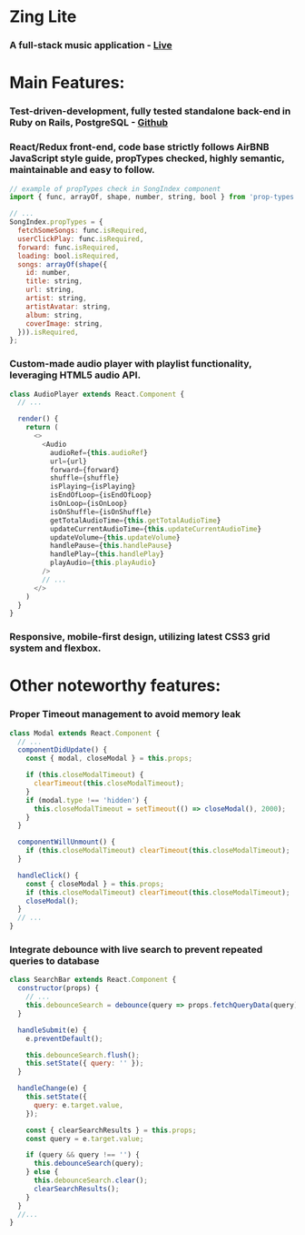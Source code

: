 # Zing Lite

### A full-stack music application - [Live](https://bismuth1991.github.io/zing-lite/)


# Main Features:

### Test-driven-development, fully tested standalone back-end in Ruby on Rails, PostgreSQL - [Github](https://github.com/bismuth1991/zing-lite-rails-api)

### React/Redux front-end, code base strictly follows AirBNB JavaScript style guide, propTypes checked, highly semantic, maintainable and easy to follow.

  ```javascript
  // example of propTypes check in SongIndex component
  import { func, arrayOf, shape, number, string, bool } from 'prop-types';

  // ...
  SongIndex.propTypes = {
    fetchSomeSongs: func.isRequired,
    userClickPlay: func.isRequired,
    forward: func.isRequired,
    loading: bool.isRequired,
    songs: arrayOf(shape({
      id: number,
      title: string,
      url: string,
      artist: string,
      artistAvatar: string,
      album: string,
      coverImage: string,
    })).isRequired,
  };
  ```

### Custom-made audio player with playlist functionality, leveraging HTML5 audio API.

```javascript
class AudioPlayer extends React.Component {
  // ...

  render() {
    return (
      <>
        <Audio
          audioRef={this.audioRef}
          url={url}
          forward={forward}
          shuffle={shuffle}
          isPlaying={isPlaying}
          isEndOfLoop={isEndOfLoop}
          isOnLoop={isOnLoop}
          isOnShuffle={isOnShuffle}
          getTotalAudioTime={this.getTotalAudioTime}
          updateCurrentAudioTime={this.updateCurrentAudioTime}
          updateVolume={this.updateVolume}
          handlePause={this.handlePause}
          handlePlay={this.handlePlay}
          playAudio={this.playAudio}
        />
        // ...
      </>
    )
  }
}
```

### Responsive, mobile-first design, utilizing latest CSS3 grid system and flexbox.


# Other noteworthy features:
### Proper Timeout management to avoid memory leak
```javascript
class Modal extends React.Component {
  // ...
  componentDidUpdate() {
    const { modal, closeModal } = this.props;

    if (this.closeModalTimeout) {
      clearTimeout(this.closeModalTimeout);
    }
    if (modal.type !== 'hidden') {
      this.closeModalTimeout = setTimeout(() => closeModal(), 2000);
    }
  }

  componentWillUnmount() {
    if (this.closeModalTimeout) clearTimeout(this.closeModalTimeout);
  }

  handleClick() {
    const { closeModal } = this.props;
    if (this.closeModalTimeout) clearTimeout(this.closeModalTimeout);
    closeModal();
  }
  // ...
}
```

### Integrate debounce with live search to prevent repeated queries to database
```javascript
class SearchBar extends React.Component {
  constructor(props) {
    // ...
    this.debounceSearch = debounce(query => props.fetchQueryData(query), 500);
  }

  handleSubmit(e) {
    e.preventDefault();

    this.debounceSearch.flush();
    this.setState({ query: '' });
  }

  handleChange(e) {
    this.setState({
      query: e.target.value,
    });

    const { clearSearchResults } = this.props;
    const query = e.target.value;

    if (query && query !== '') {
      this.debounceSearch(query);
    } else {
      this.debounceSearch.clear();
      clearSearchResults();
    }
  }
  //...
}
```